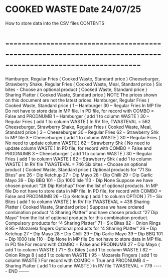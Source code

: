 # COOKED WASTE   								Date  24/07/25
How to store data into the CSV files
CONTENTS
# -------------------------------------------------------------------------------------------------------------
Hamburger,  Regular Fries   ( Cooked Waste,  Standard price )
Cheeseburger,  Strawberry Shake,  Regular Fries   ( Cooked Waste,  Meal,  Standard price )
Six bites  -  Choose an optional product   ( Cooked Waste,  Standard price )
Sharing Platter   ( Cooked Waste,  Standard price )
NOTE
The prices shown on this document are not the latest prices.
Hamburger,  Regular Fries   ( Cooked Waste,  Standard price )
1 – Hamburger
30 – Regular Fries
In MP file
Do not have to store data in MP file.
In PD file, for record with COMBO = False and PRODNUMB
1 – Hamburger  	( add 1 to column  WASTE )
30 – Regular Fries	( add 1 to column  WASTE )
In RV file,
TWASTEVAL = 562
Cheeseburger,  Strawberry Shake,  Regular Fries   ( Cooked Waste,  Meal,  										Standard price )
3 – Cheeseburger
30 – Regular Fries
62 – Strawberry Shk
In MP file
3 – Cheeseburger  	( add 1 to column  WASTE )
30 – Regular Fries	( No need to update column  WASTE )
62 – Strawberry Shk	( No need to update column  WASTE )
In PD file, for record with COMBO = False and PRODNUMB
3 –  Cheeseburger  	( add 1 to column  WASTE )
30 – Regular Fries	( add 1 to column  WASTE )
62 – Strawberry Shk	( add 1 to column  WASTE )
In RV file
TWASTEVAL = 746
Six bites  -  Choose an optional product   (  Cooked Waste,  Standard price )
Optional products for  “71  Six Bites”  are
26 - Dip Ketchup
27 - Dip Mayo
28 - Dip Chilli
29 - Dip Garlic Mayo
39 - Dip BBQ
101 - Dip 1000 Isle
110 - Dip None
Suppose we have chosen product “26  Dip Ketchup” from the list of optional products.
In MP file
Do not have to store data in MP file.
In PD file, for record with COMBO = False and PRODNUMB
26 –  Dip Ketchup  	( add 1 to column  OPTION )
71 – Six Bites   	( add 1 to column  WASTE )
In RV file
TWASTEVAL = 438
Sharing Platter    ( Cooked Waste,  Standard price )
Suppose we have ordered combination product  “4  Sharing Platter” and have chosen product  “27  Dip Mayo” from the list of optional products for this combination product.
Compulsory products for  “4  Sharing Platter”
71 – Six Bites
82 – Onion Rings 8
95 – Mozarela fingers
Optional products for  “4  Sharing Platter”
26 – Dip Ketchup
27 – Dip Mayo
28 – Dip Chilli
29 – Dip Garlic Mayo
39 – Dip BBQ
101 – Dip 1000 Isle
110 – Dip None
In MP file
Do not have to store data in MP file.
In PD file
For record with COMBO = False and PRODNUMB
27 – Dip Mayo	( add 1 to column  WASTE )
71 – Six Bites  	( add 1 to column  WASTE )
82 – Onion Rings 8    	( add 1 to column  WASTE )
95 – Mozarela Fingers  ( add 1 to column  WASTE )
For record with COMBO = True and PRODNUMB
4 – Sharing Platter  	( add 1 to column  WASTE )
In RV file
TWASTEVAL = 779
-----  END  -----